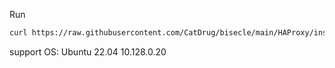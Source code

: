 Run
~~~bash
curl https://raw.githubusercontent.com/CatDrug/bisecle/main/HAProxy/install.sh | sh
~~~

support OS: Ubuntu 22.04
10.128.0.20